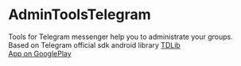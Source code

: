 # AdminToolsTelegram
Tools for Telegram messenger help you to administrate your groups.   
Based on Telegram official sdk android library [TDLib](https://core.telegram.org/tdlib/options)   
[App on GooglePlay](https://play.google.com/store/apps/details?id=com.madpixels.tgadmintools)

